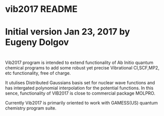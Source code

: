 # vib2017 README
#
# Initial version Jan 23, 2017 by Eugeny Dolgov
#

Vib2017 program is intended to extend functionality of Ab Initio quantum chemical programs to add some robust yet precise Vibrational CI,SCF,MP2, etc functionality, free of charge.

It utulises Distributed Gaussians basis set for nuclear wave functions and has intergated polynomial interpolation for the potential functions. In this sence, functionality of VIB2017 is close to commercial package MOLPRO. 

Currently Vib2017 is primarily oriented to work with GAMESS(US) quantum chemistry program suite.


